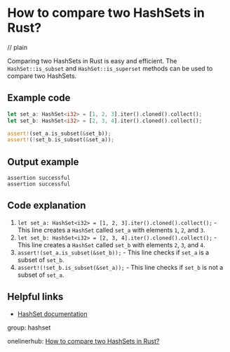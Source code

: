 # How to compare two HashSets in Rust?
// plain

Comparing two HashSets in Rust is easy and efficient. The `HashSet::is_subset` and `HashSet::is_superset` methods can be used to compare two HashSets.

## Example code

```rust
let set_a: HashSet<i32> = [1, 2, 3].iter().cloned().collect();
let set_b: HashSet<i32> = [2, 3, 4].iter().cloned().collect();

assert!(set_a.is_subset(&set_b));
assert!(!set_b.is_subset(&set_a));
```

## Output example

```
assertion successful
assertion successful
```

## Code explanation


1. `let set_a: HashSet<i32> = [1, 2, 3].iter().cloned().collect();` - This line creates a `HashSet` called `set_a` with elements `1`, `2`, and `3`.
2. `let set_b: HashSet<i32> = [2, 3, 4].iter().cloned().collect();` - This line creates a `HashSet` called `set_b` with elements `2`, `3`, and `4`.
3. `assert!(set_a.is_subset(&set_b));` - This line checks if `set_a` is a subset of `set_b`.
4. `assert!(!set_b.is_subset(&set_a));` - This line checks if `set_b` is not a subset of `set_a`.

## Helpful links

- [HashSet documentation](https://doc.rust-lang.org/std/collections/struct.HashSet.html)

group: hashset

onelinerhub: [How to compare two HashSets in Rust?](https://onelinerhub.com/rust/how-to-compare-two-hashsets-in-rust)